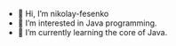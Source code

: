 - 👋 Hi, I’m nikolay-fesenko
- 👀 I’m interested in Java programming.
- 🌱 I’m currently learning the core of Java.

<!---
- 💞️ I’m looking to collaborate on ...
- 📫 How to reach me ...
--->
<!---
nikolay-fesenko/nikolay-fesenko is a ✨ special ✨ repository because its `README.md` (this file) appears on your GitHub profile.
You can click the Preview link to take a look at your changes.
--->
